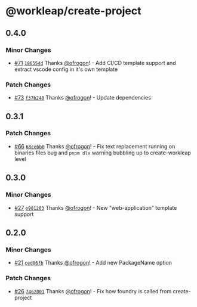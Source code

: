 # @workleap/create-project

## 0.4.0

### Minor Changes

- [#71](https://github.com/workleap/wl-foundry-cli/pull/71) [`186554d`](https://github.com/workleap/wl-foundry-cli/commit/186554dfb6f8b091cd9cdc8bb43694cfe0e5f2c9) Thanks [@ofrogon](https://github.com/ofrogon)! - Add CI/CD template support and extract vscode config in it's own template

### Patch Changes

- [#73](https://github.com/workleap/wl-foundry-cli/pull/73) [`f37b240`](https://github.com/workleap/wl-foundry-cli/commit/f37b2401095fade66e54077fdea9277170060693) Thanks [@ofrogon](https://github.com/ofrogon)! - Update dependencies

## 0.3.1

### Patch Changes

- [#66](https://github.com/workleap/wl-foundry-cli/pull/66) [`68cebb0`](https://github.com/workleap/wl-foundry-cli/commit/68cebb0deee7a977a7b4c05c2953e60b44bbaf24) Thanks [@ofrogon](https://github.com/ofrogon)! - Fix text replacement running on binaries files bug and `pnpm dlx` warning bubbling up to create-workleap level

## 0.3.0

### Minor Changes

- [#27](https://github.com/workleap/wl-foundry-cli/pull/27) [`e981203`](https://github.com/workleap/wl-foundry-cli/commit/e9812035e3be3dddda6c47eecdc32927b84e3688) Thanks [@ofrogon](https://github.com/ofrogon)! - New "web-application" template support

## 0.2.0

### Minor Changes

- [#21](https://github.com/workleap/wl-foundry-cli/pull/21) [`ced86fb`](https://github.com/workleap/wl-foundry-cli/commit/ced86fbdd1c2b4057b7c03e63ea0f27bfcd58f97) Thanks [@ofrogon](https://github.com/ofrogon)! - Add new PackageName option

### Patch Changes

- [#26](https://github.com/workleap/wl-foundry-cli/pull/26) [`7462001`](https://github.com/workleap/wl-foundry-cli/commit/746200136c6850318abdc374cd9d75540f3ade2d) Thanks [@ofrogon](https://github.com/ofrogon)! - Fix how foundry is called from create-project
